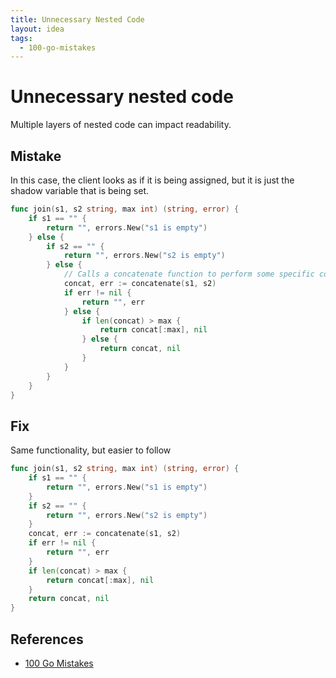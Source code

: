 ```yaml
---
title: Unnecessary Nested Code
layout: idea
tags:
  - 100-go-mistakes
---
```


# Unnecessary nested code

Multiple layers of nested code can impact readability.

## Mistake

In this case, the client looks as if it is being assigned, but it is just the
shadow variable that is being set.

```go
func join(s1, s2 string, max int) (string, error) {
	if s1 == "" {
		return "", errors.New("s1 is empty")
	} else {
		if s2 == "" {
			return "", errors.New("s2 is empty")
		} else {
			// Calls a concatenate function to perform some specific concatenation but may return errors
			concat, err := concatenate(s1, s2)
			if err != nil {
				return "", err
			} else {
				if len(concat) > max {
					return concat[:max], nil
				} else {
					return concat, nil
				}
			}
		}
	}
}
```

## Fix

Same functionality, but easier to follow

```go
func join(s1, s2 string, max int) (string, error) {
	if s1 == "" {
		return "", errors.New("s1 is empty")
	}
	if s2 == "" {
		return "", errors.New("s2 is empty")
	}
	concat, err := concatenate(s1, s2)
	if err != nil {
		return "", err
	}
	if len(concat) > max {
		return concat[:max], nil
	}
	return concat, nil
}
```

## References

- [100 Go Mistakes](/reference/100-Go-Mistakes-and-How-to-Avoid-Them)

